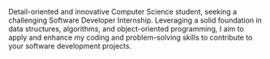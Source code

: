 Detail-oriented and innovative Computer Science student, seeking a challenging Software Developer Internship. Leveraging a solid foundation in data structures, algorithms, and object-oriented programming, I aim to apply and enhance my coding and problem-solving skills to contribute to your software development projects.
